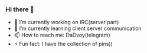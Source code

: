### Hi there 👋

<!--
**DaDvoy/DaDvoy** is a ✨ _special_ ✨ repository because its `README.md` (this file) appears on your GitHub profile.

Here are some ideas to get you started:
-->
- 🔭 I’m currently working on IRC(server part)
- 🌱 I’m currently learning client server communication
- 📫 How to reach me: DaDvoy(telegram)
- ⚡ Fun fact: I have the collection of pins))
<!--/
- 👯 I’m looking to collaborate on ...
- 🤔 I’m looking for help with ...
- 💬 Ask me about ...
- 📫 How to reach me: ...
- 😄 Pronouns: ...
-->

<!--/
[![jaeskim's 42 stats](https://badge42.herokuapp.com/api/stats/lmushroo?lightmode=true)](https://github.com/DaDvoy)
-->
